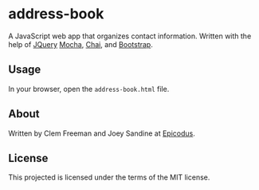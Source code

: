 address-book
============

A JavaScript web app that organizes contact information. Written with the help of [JQuery](http://jquery.com/) [Mocha](http://mochajs.org/), [Chai](http://chaijs.com/), and [Bootstrap](http://http://getbootstrap.com/).

Usage
-----

In your browser, open the `address-book.html` file.


About
-----

Written by Clem Freeman and Joey Sandine at [Epicodus](http://www.epicodus.com/).

License
-------

This projected is licensed under the terms of the MIT license.
